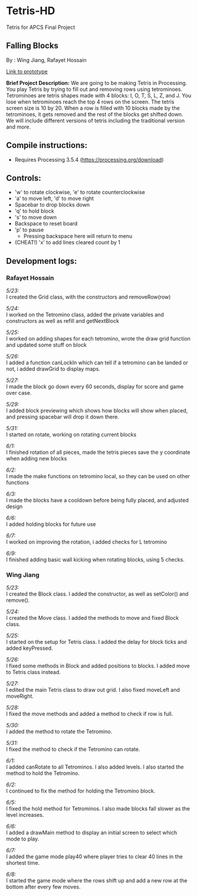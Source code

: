 # Tetris-HD
Tetris for APCS Final Project

## **Falling Blocks**

By : Wing Jiang, Rafayet Hossain

[Link to prototype](https://docs.google.com/document/d/1ruSu0zpMZb-U_gtxiN6U1kYi0UaYIY6zf_DUmGutIEc/edit)


**Brief Project Description:**
We are going to be making Tetris in Processing. You play Tetris by trying to fill out and removing rows using tetrominoes. Tetrominoes are tetris shapes made with 4 blocks: I, O, T, S, L, Z, and J. You lose when tetrominoes reach the top 4 rows on the screen. The tetris screen size is 10 by 20. When a row is filled with 10 blocks made by the tetrominoes, it gets removed and the rest of the blocks get shifted down. We will include different versions of tetris including the traditional version and more. 

## Compile instructions:

  * Requires Processing 3.5.4 (https://processing.org/download)
  
## Controls:

  * 'w' to rotate clockwise, 'e' to rotate counterclockwise
  * 'a' to move left, 'd' to move right
  * Spacebar to drop blocks down
  * 'q' to hold block
  * 's' to move down
  * Backspace to reset board
  * 'p' to pause
	* Pressing backspace here will return to menu
  * (CHEAT!) 'x' to add lines cleared count by 1

## Development logs:

### Rafayet Hossain

*5/23:*\
I created the Grid  class, with the constructors and removeRow(row)

*5/24:*\
I worked on the Tetromino class, added the private variables and constructors as well as refill and getNextBlock

*5/25:*\
I worked on adding shapes for each tetromino, wrote the draw grid function and updated some stuff on block

*5/26:*\
I added a function canLockIn which can tell if a tetromino can be landed or not, i added drawGrid to display maps.

*5/27:*\
I made the block go down every 60 seconds, display for score and game over case.

*5/29:*\
I added block previewing which shows how blocks will show when placed, and pressing spacebar will drop it down there.

*5/31:*\
I started on rotate, working on rotating current blocks

*6/1:*\
I finished rotation of all pieces, made the tetris pieces save the y coordinate when adding new blocks

*6/2:*\
I made the make functions on tetromino local, so they can be used on other functions

*6/3:*\
I made the blocks have a cooldown before being fully placed, and adjusted design

*6/6:*\
I added holding blocks for future use

*6/7:*\
I worked on improving the rotation, i added checks for L tetromino

*6/9:*\
I finished adding basic wall kicking when rotating blocks, using 5 checks.

### Wing Jiang

*5/23:*\
I created the Block class. I added the constructor, as well as setColor() and remove().

*5/24:*\
I created the Move class. I added the methods to move and fixed Block class.

*5/25:*\
I started on the setup for Tetris class. I added the delay for block ticks and added keyPressed. 

*5/26:*\
I fixed some methods in Block and added positions to blocks. I added move to Tetris class instead.

*5/27:*\
I edited the main Tetris class to draw out grid. I also fixed moveLeft and moveRight.

*5/28:*\
I fixed the move methods and added a method to check if row is full.

*5/30:*\
I added the method to rotate the Tetromino.

*5/31:*\
I fixed the method to check if the Tetromino can rotate.

*6/1:*\
I added canRotate to all Tetrominos. I also added levels. I also started the method to hold the Tetromino.

*6/2:*\
I continued to fix the method for holding the Tetromino block.

*6/5:*\
I fixed the hold method for Tetrominos. I also made blocks fall slower as the level increases.

*6/6:*\
I added a drawMain method to display an initial screen to select which mode to play.

*6/7:*\
I added the game mode play40 where player tries to clear 40 lines in the shortest time.

*6/8:*\
I started the game mode where the rows shift up and add a new row at the bottom after every few moves.
